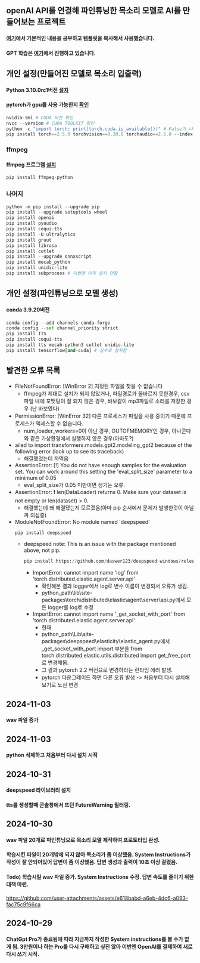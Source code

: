 ## openAI API를 연결해 파인튜닝한 목소리 모델로 AI를 만들어보는 프로젝트
#### [여기](https://sesang06.tistory.com/216)에서 기본적인 내용을 공부하고 템플릿을 복사해서 사용했습니다.
#### GPT 학습은 [여기](https://github.com/ered1228/AI_Frieren)에서 진행하고 있습니다.

## 개인 설정(만들어진 모델로 목소리 입출력)
#### Python 3.10.0rc1버전 [설치](https://www.python.org/ftp/python/3.10.0/python-3.10.0rc1-amd64.exe)
#### pytorch가 gpu를 사용 가능한지 [확인](https://like-grapejuice.tistory.com/401)
``` python
nvidia-smi # CUDA 버전 확인
nvcc --version # CUDA TOOLKIT 확인
python -c "import torch; print(torch.cuda.is_available())" # False가 나오는 경우 자신의 NVIDIA가 지원하는 버전의 CUDA 설치.
pip install torch==2.5.0 torchvision==0.20.0 torchaudio==2.5.0 --index-url https://download.pytorch.org/whl/cu118 # CUDA 11.8 버전
```

### ffmpeg
#### ffmpeg 프로그램 [설치](https://onlytojay.medium.com/%ED%8C%8C%EC%9D%B4%EC%8D%AC%EC%9C%BC%EB%A1%9C-ffmpeg-a0f1b3fae819)
``` python
pip install ffmpeg-python
```

### 나머지
``` python
python -m pip install --upgrade pip
pip install --upgrade setuptools wheel
pip install openai
pip install pyaudio
pip install coqui-tts
pip install -U ultralytics
pip install gruut
pip install librosa
pip install cutlet
pip install --upgrade onnxscript
pip install mecab_python
pip install unidic-lite
pip install subprocess # 이번엔 아직 설치 안함
```

## 개인 설정(파인튜닝으로 모델 생성)
#### conda 3.9.20버전
```python
conda config --add channels conda-forge
conda config --set channel_priority strict
pip install TTS
pip install coqui-tts
pip install tts mecab-python3 cutlet unidic-lite
pip install tensorflow[and-cuda] # 실수로 설치함
```

## 발견한 오류 목록
- FileNotFoundError: [WinError 2] 지정된 파일을 찾을 수 없습니다
  - ffmpeg가 제대로 설치가 되지 않았거나, 파일경로가 올바르지 못한경우, csv 파일 내에 포맷팅이 잘 되지 않은 경우, 바보같이 mp3파일로 소리를 저장한 경우 (난 바보였다)
- PermissionError: [WinError 32] 다른 프로세스가 파일을 사용 중이기 때문에 프로세스가 액세스할 수 없습니다.
  - num_loader_workers=0이 아닌 경우, OUTOFMEMORY인 경우, 아나콘다와 같은 가상환경에서 실행하지 않은 경우(아마도?)
- ailed to import transformers.models.gpt2.modeling_gpt2 because of the following error (look up to see its traceback)
  - 해결했었는데 까먹음
- AssertionError:  [!] You do not have enough samples for the evaluation set. You can work around this setting the 'eval_split_size' parameter to a minimum of 0.05
  - eval_split_size가 0.05 미만이면 생기는 오류.
- AssertionError:  ❗ len(DataLoader) returns 0. Make sure your dataset is not empty or len(dataset) > 0.
  - 해결했는데 왜 해결됐는지 모르겠음(아마 pip 순서에서 문제가 발생한것이 아닐까 의심중)
- ModuleNotFoundError: No module named 'deepspeed'
  ```python
  pip install deepspeed
  ```
  - deepspeed note: This is an issue with the package mentioned above, not pip.
    ```python
    pip install https://github.com/daswer123/deepspeed-windows/releases/download/13.1/deepspeed-0.13.1+cu118-cp310-cp310-win_amd64.whl
    ```
      - ImportError: cannot import name 'log' from 'torch.distributed.elastic.agent.server.api'
        - 확인해본 결과 logger에서 log로 변수 이름이 변경되서 오류가 생김.
        -  python_path\lib\site-packages\torch\distributed\elastic\agent\server\api.py에서 모든 logger를 log로 수정
      - ImportError: cannot import name '_get_socket_with_port' from 'torch.distributed.elastic.agent.server.api'
        - 현재  
        -  python_path\Lib\site-packages\deepspeed\elasticity\elastic_agent.py에서 _get_socket_with_port import 부분을 from torch.distributed.elastic.utils.distributed import get_free_port로 변경해봄.
        - 그 결과 pytorch 2.2 버전으로 변경하라는 런타임 에러 발생.
        - pytorch 다운그레이드 하면 다른 오류 발생 -> 처음부터 다시 설치해보기로 노선 변경

## 2024-11-03
#### wav 파일 증가

## 2024-11-03
#### python 삭제하고 처음부터 다시 설치 시작

## 2024-10-31
#### deepspeed 라이브러리 설치
#### tts를 생성할때 콘솔창에서 뜨던 FutureWarning 필터링.

## 2024-10-30 
#### wav 파일 20개로 파인튜닝으로 목소리 모델 제작하여 프로토타입 완성.
#### 학습시킨 파일이 20개밖에 되지 않아 목소리가 좀 이상했음. System Instructions가 작성이 잘 안되어있어 답변이 좀 이상했음. 답변 생성과 출력이 10초 이상 걸렸음.
#### Todo) 학습시킬 wav 파일 증가. System Instructions 수정. 답변 속도를 줄이기 위한 대책 마련.
https://github.com/user-attachments/assets/e618babd-a6eb-4dc6-a093-fac75c9f66ca

## 2024-10-29
#### ChatGpt Pro가 종료됨에 따라 지금까지 작성한 System instructions를 볼 수가 없게 됨. 3만원이나 하는 Pro를 다시 구매하고 싶진 않아 이번엔 OpenAI를 결제하여 새로 다시 쓰기 시작.
